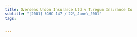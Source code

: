 ```yaml
---
title: Overseas Union Insurance Ltd v Turegum Insurance Co 
subtitle: "[2001] SGHC 147 / 22\_June\_2001"
tags:


---
```


